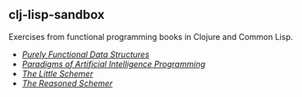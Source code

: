 ## clj-lisp-sandbox

Exercises from functional programming books in Clojure and Common Lisp.

- [*Purely Functional Data Structures*](https://github.com/kellyi/clj-lisp-sandbox/tree/master/fun-data-structures/)
- [*Paradigms of Artificial Intelligence Programming*](https://github.com/kellyi/clj-lisp-sandbox/tree/master/paip/)
- [*The Little Schemer*](https://github.com/kellyi/clj-lisp-sandbox/tree/master/little-schemer/)
- [*The Reasoned Schemer*](https://github.com/kellyi/clj-lisp-sandbox/tree/master/reasoned-schemer/)
